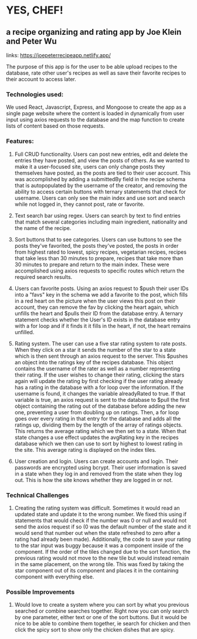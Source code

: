 # YES, CHEF!
## a recipe organizing and rating app by Joe Klein and Peter Wu

links: https://joepeterrecipeapp.netlify.app/

The purpose of this app is for the user to be able upload recipes to the database, rate other user's recipes as well as save their favorite recipes to their account to access later.

### Technologies used:

We used React, Javascript, Express, and Mongoose to create the app as a single page website where the content is loaded in dynamically from user input using axios requests to the database and the map function to create lists of content based on those requests.

### Features:

1) Full CRUD functionality. Users can post new entries, edit and delete the entries they have posted, and view the posts of others. As we wanted to make it a user-focused site, users can only change posts they themselves have posted, as the posts are tied to their user account. This was accomplished by adding a submittedBy field in the recipe schema that is autopopulated by the username of the creator, and removing the ability to access certain buttons with ternary statements that check for username. Users can only see the main index and use sort and search while not logged in, they cannot post, rate or favorite. 

2) Text search bar using regex. Users can search by text to find entries that match several categories including main ingredient, nationality and the name of the recipe. 

3) Sort buttons that to see categories. Users can use buttons to see the posts they've favorited, the posts they've posted, the posts in order from highest rated to lowest, spicy recipes, vegetarian recipes, recipes that take less than 30 minutes to prepare, recipes that take more than 30 minutes to prepare and return to the main index. These were accomplished using axios requests to specific routes which return the required search results.

3) Users can favorite posts. Using an axios request to $push their user IDs into a "favs" key in the schema we add a favorite to the post, which fills in a red heart on the picture when the user views this post on their account, they can remove the fav by clicking the heart again, which unfills the heart and $pulls their ID from the database entry. A ternary statement checks whether the User's ID exists in the database entry with a for loop and if it finds it it fills in the heart, if not, the heart remains unfilled. 

4) Rating system. The user can use a five star rating system to rate posts. When they click on a star it sends the number of the star to a state which is then sent through an axios request to the server. This $pushes an object into the ratings key of the recipes database. This object contains the username of the rater as well as a number representing their rating. If the user wishes to change their rating, clicking the stars again will update the rating by first checking if the user rating already has a rating in the database with a for loop over the information. If the username is found, it changes the variable alreadyRated to true. If that variable is true, an axios request is sent to the database to $pull the first object containing the rating out of the database before adding the new one, preventing a user from doubling up on ratings. Then, a for loop goes over every rating in that entry for the database and adds all the ratings up, dividing them by the length of the array of ratings objects. This returns the average rating which we then set to a state. When that state changes a use effect updates the avgRating key in the recipes database which we then can use to sort by highest to lowest rating in the site. This average rating is displayed on the index tiles.

5) User creation and login. Users can create accounts and login. Their passwords are encrypted using bcrypt. Their user information is saved in a state when they log in and removed from the state when they log out. This is how the site knows whether they are logged in or not. 

### Technical Challenges

1) Creating the rating system was difficult. Sometimes it would read an updated state and update it to the wrong number. We fixed this using if statements that would check if the number was 0 or null and would not send the axios request if so (0 was the default number of the state and it would send that number out when the state refreshed to zero after a rating had already been made). Additionally, the code to save your rating to the star input was buggy because it was a component inside of the component. If the order of the tiles changed due to the sort function, the previous rating would not move to the new tile but would instead remain in the same placement, on the wrong tile. This was fixed by taking the star component out of its component and places it in the containing component with everything else.

### Possible Improvements

1) Would love to create a system where you can sort by what you previous searched or combine searches together. Right now you can only search by one parameter, either text or one of the sort buttons. But it would be nice to be able to combine them together, ie search for chicken and then click the spicy sort to show only the chicken dishes that are spicy.



